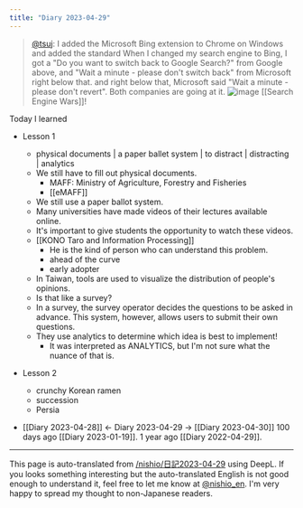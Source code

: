 ```yaml
---
title: "Diary 2023-04-29"
---
```



> [@tsuj](https://twitter.com/tsuj/status/1652045900867584000?s=46&t=gkSZtjGEtUZPO0JCzBxCBw): I added the Microsoft Bing extension to Chrome on Windows and added the standard When I changed my search engine to Bing, I got a "Do you want to switch back to Google Search?" from Google above, and "Wait a minute - please don't switch back" from Microsoft right below that. and right below that, Microsoft said "Wait a minute - please don't revert".
> Both companies are going at it.
> ![image](https://gyazo.com/08996d9263a44cf771a3bb1fe942c7ec/thumb/1000)
[[Search Engine Wars]]!

Today I learned
- Lesson 1
    - physical documents | a paper ballet system | to distract | distracting | analytics
    - We still have to fill out physical documents.
        - MAFF: Ministry of Agriculture, Forestry and Fisheries
        - [[eMAFF]]
    - We still use a paper ballot system.
    - Many universities have made videos of their lectures available online.
    - It's important to give students the opportunity to watch these videos.
    - [[KONO Taro and Information Processing]]
        - He is the kind of person who can understand this problem.
        - ahead of the curve
        - early adopter
    - In Taiwan, tools are used to visualize the distribution of people's opinions.
    - Is that like a survey?
    - In a survey, the survey operator decides the questions to be asked in advance. This system, however, allows users to submit their own questions.
    - They use analytics to determine which idea is best to implement!
        - It was interpreted as ANALYTICS, but I'm not sure what the nuance of that is.
- Lesson 2
    - crunchy Korean ramen
    - succession
    - Persia

- [[Diary 2023-04-28]] ← Diary 2023-04-29 → [[Diary 2023-04-30]]
100 days ago [[Diary 2023-01-19]].
1 year ago [[Diary 2022-04-29]].
---
This page is auto-translated from [/nishio/日記2023-04-29](https://scrapbox.io/nishio/日記2023-04-29) using DeepL. If you looks something interesting but the auto-translated English is not good enough to understand it, feel free to let me know at [@nishio_en](https://twitter.com/nishio_en). I'm very happy to spread my thought to non-Japanese readers.
